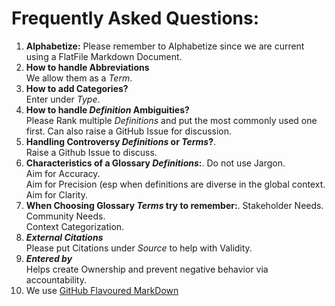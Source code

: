 
# Frequently Asked Questions:
1.  **Alphabetize:** 
    Please remember to Alphabetize since we are current using a FlatFile Markdown Document.  
 2.  **How to handle Abbreviations**  
    We allow them as a *Term*.  
 3.  **How to add Categories?**   
    Enter under *Type*.  
 4.  **How to handle *Definition* Ambiguities?**  
    Please Rank multiple *Definitions* and put the most commonly used one first.  Can also raise a GitHub Issue for discussion.  
 5.  **Handling Controversy *Definitions* or *Terms*?**.   
    Raise a Github Issue to discuss.   
 6. **Characteristics of a Glossary *Definitions*:**. 
    Do not use Jargon.  
    Aim for Accuracy.  
    Aim for Precision (esp when definitions are diverse in the global context.  
    Aim for Clarity.  
  7. **When Choosing Glossary *Terms* try to remember:**. 
    Stakeholder Needs.  
    Community Needs.  
    Context Categorization.  
   8. ***External Citations***  
    Please put Citations under *Source* to help with Validity.  
   9. ***Entered by***  
    Helps create Ownership and prevent negative behavior via accountability.  
   11. We use [GitHub Flavoured MarkDown](https://github.github.com/gfm/) 
